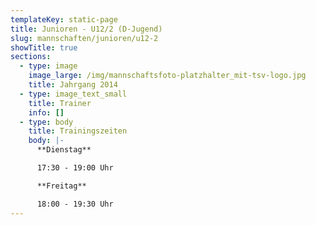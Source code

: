 ```yaml
---
templateKey: static-page
title: Junioren - U12/2 (D-Jugend)
slug: mannschaften/junioren/u12-2
showTitle: true
sections:
  - type: image
    image_large: /img/mannschaftsfoto-platzhalter_mit-tsv-logo.jpg
    title: Jahrgang 2014
  - type: image_text_small
    title: Trainer
    info: []
  - type: body
    title: Trainingszeiten
    body: |-
      **Dienstag**

      17:30 - 19:00 Uhr

      **Freitag**

      18:00 - 19:30 Uhr
---
```

